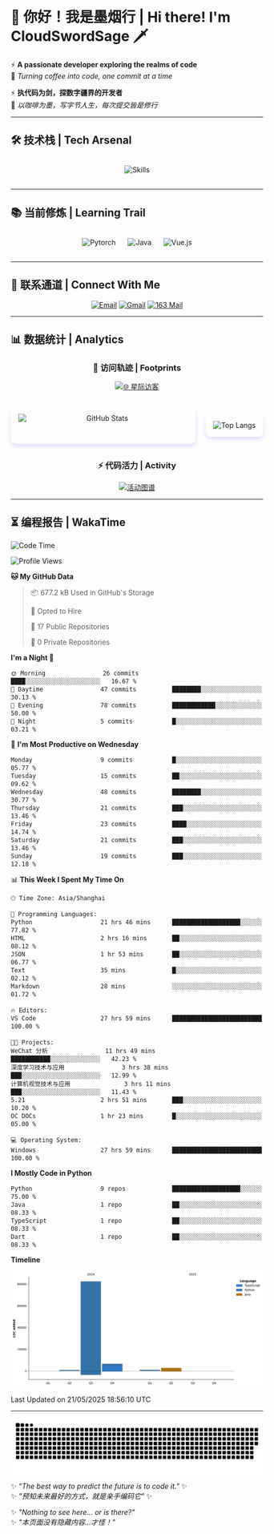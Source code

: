 # 🌊 你好！我是墨烟行 | Hi there! I'm CloudSwordSage 🗡️

⚡ **A passionate developer exploring the realms of code**  
🌌 *Turning coffee into code, one commit at a time*

⚡ **执代码为剑，探数字疆界的开发者**  
🌌 *以咖啡为墨，写字节人生，每次提交皆是修行*

---

## 🛠️ 技术栈 | Tech Arsenal

<div align="center" style="margin: 20px 0;">
  <img src="https://skillicons.dev/icons?i=python,linux,git,github,html,css,js,ts" alt="Skills" style="height: 50px; margin: 10px;"/>
</div>

---

## 📚 当前修炼 | Learning Trail

<div align="center" style="margin: 20px 0;">
  <img src="https://img.shields.io/badge/PyTorch-EE4C2C?style=flat-square&logo=pytorch&logoColor=white" alt="Pytorch" style="height: 30px; margin: 10px;"/>
  <img src="https://img.shields.io/badge/Java-007396?style=flat-square&logo=openjdk&logoColor=white" alt="Java" style="height: 30px; margin: 10px;"/>
  <img src="https://img.shields.io/badge/Vue.js-4FC08D?style=flat-square&logo=vue.js&logoColor=white" alt="Vue.js" style="height: 30px; margin: 10px;"/>
</div>

---

## 📮 联系通道 | Connect With Me

<div align="center">
  
[![Email](https://img.shields.io/badge/QQ%20Mail-1984769759@qq.com-168DEA?style=flat-square&logo=tencentqq)](mailto:1984769759@qq.com)
[![Gmail](https://img.shields.io/badge/Gmail-zlf100518@gmail.com-EA4335?style=flat-square&logo=gmail)](mailto:zlf100518@gmail.com)
[![163 Mail](https://img.shields.io/badge/163-zlf100518@163.com-DC143C?style=flat-square)](mailto:zlf100518@163.com)

</div>

---

## 📊 数据统计 | Analytics

<div align="center">

### 🌌 访问轨迹 | Footprints

[![🌐 星际访客](https://count.getloli.com/get/@CloudSwordSage?theme=rule34)](https://github.com/CloudSwordSage)

<div style="display: flex; gap: 20px; margin: 30px 0">
  <img src="https://github-readme-stats.vercel.app/api?username=CloudSwordSage&show_icons=true&theme=midnight-purple&hide_border=true&include_all_commits=true&rank_icon=github&hide=issues&line_height=24" 
       alt="GitHub Stats" 
       style="flex: 1; box-shadow: 0 4px 8px rgba(122,63,247,0.2); border-radius: 10px; padding: 15px;"/>
  
  <img src="https://github-readme-stats.vercel.app/api/top-langs/?username=CloudSwordSage&layout=compact&theme=midnight-purple&hide_border=true&langs_count=6&card_width=300&exclude_repo=AI-Assistant"
       alt="Top Langs"
       style="flex: 1; box-shadow: 0 4px 8px rgba(122,63,247,0.2); border-radius: 10px; padding: 15px;"/>
</div>

### ⚡ 代码活力 | Activity

[![活动图谱](https://github-readme-activity-graph.vercel.app/graph?username=CloudSwordSage&theme=react-dark&hide_border=true&area=true&custom_title=代码能量流%20|%20Contribution%20Flow&radius=12&height=300)](https://github.com/CloudSwordSage)

</div>

---

## ⏳ 编程报告 | WakaTime

<!--START_SECTION:waka-->
![Code Time](http://img.shields.io/badge/Code%20Time-844%20hrs%2039%20mins-blue)

![Profile Views](http://img.shields.io/badge/Profile%20Views-0-blue)

**🐱 My GitHub Data** 

> 📦 677.2 kB Used in GitHub's Storage 
 > 
> 💼 Opted to Hire
 > 
> 📜 17 Public Repositories 
 > 
> 🔑 0 Private Repositories 
 > 
**I'm a Night 🦉** 

```text
🌞 Morning                26 commits          ████░░░░░░░░░░░░░░░░░░░░░   16.67 % 
🌆 Daytime                47 commits          ████████░░░░░░░░░░░░░░░░░   30.13 % 
🌃 Evening                78 commits          ████████████░░░░░░░░░░░░░   50.00 % 
🌙 Night                  5 commits           █░░░░░░░░░░░░░░░░░░░░░░░░   03.21 % 
```
📅 **I'm Most Productive on Wednesday** 

```text
Monday                   9 commits           █░░░░░░░░░░░░░░░░░░░░░░░░   05.77 % 
Tuesday                  15 commits          ██░░░░░░░░░░░░░░░░░░░░░░░   09.62 % 
Wednesday                48 commits          ████████░░░░░░░░░░░░░░░░░   30.77 % 
Thursday                 21 commits          ███░░░░░░░░░░░░░░░░░░░░░░   13.46 % 
Friday                   23 commits          ████░░░░░░░░░░░░░░░░░░░░░   14.74 % 
Saturday                 21 commits          ███░░░░░░░░░░░░░░░░░░░░░░   13.46 % 
Sunday                   19 commits          ███░░░░░░░░░░░░░░░░░░░░░░   12.18 % 
```


📊 **This Week I Spent My Time On** 

```text
🕑︎ Time Zone: Asia/Shanghai

💬 Programming Languages: 
Python                   21 hrs 46 mins      ███████████████████░░░░░░   77.82 % 
HTML                     2 hrs 16 mins       ██░░░░░░░░░░░░░░░░░░░░░░░   08.12 % 
JSON                     1 hr 53 mins        ██░░░░░░░░░░░░░░░░░░░░░░░   06.77 % 
Text                     35 mins             █░░░░░░░░░░░░░░░░░░░░░░░░   02.12 % 
Markdown                 28 mins             ░░░░░░░░░░░░░░░░░░░░░░░░░   01.72 % 

🔥 Editors: 
VS Code                  27 hrs 59 mins      █████████████████████████   100.00 % 

🐱‍💻 Projects: 
WeChat 分析                11 hrs 49 mins      ███████████░░░░░░░░░░░░░░   42.23 % 
深度学习技术与应用                3 hrs 38 mins       ███░░░░░░░░░░░░░░░░░░░░░░   12.99 % 
计算机视觉技术与应用               3 hrs 11 mins       ███░░░░░░░░░░░░░░░░░░░░░░   11.43 % 
5.21                     2 hrs 51 mins       ███░░░░░░░░░░░░░░░░░░░░░░   10.20 % 
OC DOCs                  1 hr 23 mins        █░░░░░░░░░░░░░░░░░░░░░░░░   05.00 % 

💻 Operating System: 
Windows                  27 hrs 59 mins      █████████████████████████   100.00 % 
```

**I Mostly Code in Python** 

```text
Python                   9 repos             ███████████████████░░░░░░   75.00 % 
Java                     1 repo              ██░░░░░░░░░░░░░░░░░░░░░░░   08.33 % 
TypeScript               1 repo              ██░░░░░░░░░░░░░░░░░░░░░░░   08.33 % 
Dart                     1 repo              ██░░░░░░░░░░░░░░░░░░░░░░░   08.33 % 
```



**Timeline**

![Lines of Code chart](https://raw.githubusercontent.com/CloudSwordSage/CloudSwordSage/main/assets/bar_graph.png)


 Last Updated on 21/05/2025 18:56:10 UTC
<!--END_SECTION:waka-->

---

<div align="center">
  <img src="./assets/github-snake-dark.svg" alt="Contribution Snake" />
</div>

✨ *"The best way to predict the future is to code it."* ✨  
✨ *"预知未来最好的方式，就是亲手编码它"* ✨

✨ *"Nothing to see here... or is there?"*  
✨ *"本页面没有隐藏内容...才怪！"*  
